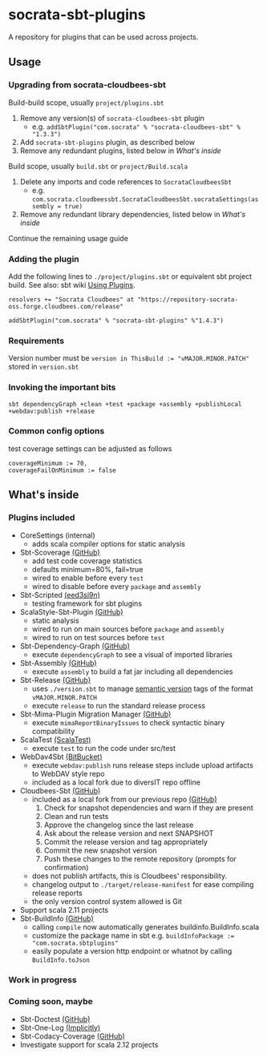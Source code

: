 # socrata-sbt-plugins
A repository for plugins that can be used across projects.

## Usage
### Upgrading from socrata-cloudbees-sbt
Build-build scope, usually `project/plugins.sbt`

1. Remove any version(s) of `socrata-cloudbees-sbt` plugin
   * e.g. `addSbtPlugin("com.socrata" % "socrata-cloudbees-sbt" % "1.3.3")`
1. Add `socrata-sbt-plugins` plugin, as described below
1. Remove any redundant plugins, listed below in *What's inside*

Build scope, usually `build.sbt` or `project/Build.scala`

1. Delete any imports and code references to `SocrataCloudbeesSbt`
   * e.g. `com.socrata.cloudbeessbt.SocrataCloudbeesSbt.socrataSettings(assembly = true)`
1. Remove any redundant library dependencies, listed below in *What's inside*

Continue the remaining usage guide

### Adding the plugin
Add the following lines to `./project/plugins.sbt` or equivalent sbt project build.
See also: sbt wiki [Using Plugins](http://www.scala-sbt.org/release/tutorial/Using-Plugins.html).
```
resolvers += "Socrata Cloudbees" at "https://repository-socrata-oss.forge.cloudbees.com/release"

addSbtPlugin("com.socrata" % "socrata-sbt-plugins" %"1.4.3")
```

### Requirements
Version number must be `version in ThisBuild := "vMAJOR.MINOR.PATCH"` stored in `version.sbt`

### Invoking the important bits
`sbt dependencyGraph +clean +test +package +assembly +publishLocal +webdav:publish +release`

### Common config options
test coverage settings can be adjusted as follows
```
coverageMinimum := 70,
coverageFailOnMinimum := false
```

## What's inside
### Plugins included
* CoreSettings (internal)
  * adds scala compiler options for static analysis
* Sbt-Scoverage [(GitHub)](https://github.com/scoverage/sbt-scoverage)
  * add test code coverage statistics
  * defaults minimum=80%, fail=true
  * wired to enable before every `test`
  * wired to disable before every `package` and `assembly`
* Sbt-Scripted [(eed3si9n)](http://eed3si9n.com/testing-sbt-plugins)
  * testing framework for sbt plugins
* ScalaStyle-Sbt-Plugin [(GitHub)](https://github.com/scalastyle/scalastyle-sbt-plugin)
  * static analysis
  * wired to run on main sources before `package` and `assembly`
  * wired to run on test sources before `test`
* Sbt-Dependency-Graph [(GitHub)](https://github.com/jrudolph/sbt-dependency-graph)
  * execute `dependencyGraph` to see a visual of imported libraries
* Sbt-Assembly [(GitHub)](https://github.com/sbt/sbt-assembly)
  * execute `assembly` to build a fat jar including all dependencies
* Sbt-Release [(GitHub)](https://github.com/sbt/sbt-release)
  * uses `./version.sbt` to manage [semantic version](http://semver.org/) tags of the format `vMAJOR.MINOR.PATCH`
  * execute `release` to run the standard release process
* Sbt-Mima-Plugin Migration Manager [(GitHub)](https://github.com/typesafehub/migration-manager)
  * execute `mimaReportBinaryIssues` to check syntactic binary compatibility
* ScalaTest [(ScalaTest)](http://scalatest.org/quick_start)
  * execute `test` to run the code under src/test
* WebDav4Sbt [(BitBucket)](https://bitbucket.org/diversit/webdav4sbt)
  * execute `webdav:publish` runs release steps include upload artifacts to WebDAV style repo
  * included as a local fork due to diversIT repo offline
* Cloudbees-Sbt [(GitHub)](https://github.com/timperrett/sbt-cloudbees-plugin)
  * included as a local fork from our previous repo [(GitHub)](https://github.com/socrata/socrata-cloudbees-sbt)
    1. Check for snapshot dependencies and warn if they are present
    1. Clean and run tests
    1. Approve the changelog since the last release
    1. Ask about the release version and next SNAPSHOT
    1. Commit the release version and tag appropriately
    1. Commit the new snapshot version
    1. Push these changes to the remote repository (prompts for confirmation)
  * does not publish artifacts, this is Cloudbees' responsibility.
  * changelog output to `./target/release-manifest` for ease compiling release reports
  * the only version control system allowed is Git
* Support scala 2.11 projects
* Sbt-BuildInfo [(GitHub)](https://github.com/sbt/sbt-buildinfo)
  * calling `compile` now automatically generates buildinfo.BuildInfo.scala
  * customize the package name in sbt e.g. `buildInfoPackage := "com.socrata.sbtplugins"`
  * easily populate a version http endpoint or whatnot by calling `BuildInfo.toJson`

### Work in progress

### Coming soon, maybe
* Sbt-Doctest [(GitHub)](https://github.com/tkawachi/sbt-doctest)
* Sbt-One-Log [(Implicitly)](http://notes.implicit.ly/post/103363035569/sbt-one-log-1-0-0)
* Sbt-Codacy-Coverage [(GitHub)](https://github.com/codacy/sbt-codacy-coverage)
* Investigate support for scala 2.12 projects
